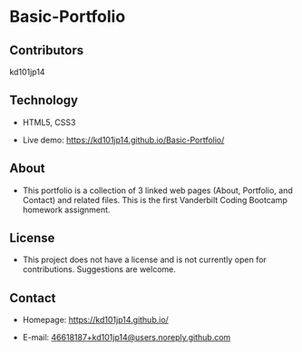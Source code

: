 # Basic-Portfolio

## Contributors

kd101jp14

## Technology

* HTML5, CSS3

* Live demo: https://kd101jp14.github.io/Basic-Portfolio/

## About

* This portfolio is a collection of 3 linked web pages (About, Portfolio, and Contact) and related files. This is the first Vanderbilt Coding Bootcamp homework assignment.

## License

* This project does not have a license and is not currently open for contributions. Suggestions are welcome.

## Contact

* Homepage:  https://kd101jp14.github.io/

* E-mail: 46618187+kd101jp14@users.noreply.github.com
